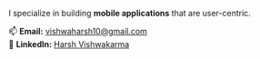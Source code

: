 I specialize in building **mobile applications** that are user-centric.

📫 **Email:** [vishwaharsh10@gmail.com](mailto:vishwaharsh10@gmail.com)  
🔗 **LinkedIn:** [Harsh Vishwakarma](https://www.linkedin.com/in/harsh-vishwakarma-b32a51286/)
